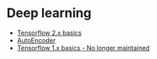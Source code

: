 # Deep learning

- [Tensorflow 2.x basics](https://github.com/rahulbakshee/dl/tree/master/Tensorflow%202.0)
- [AutoEncoder](https://github.com/rahulbakshee/dl/tree/master/AutoEncoder)
- [Tensorflow 1.x basics - No longer maintained](https://github.com/rahulbakshee/dl/tree/master/TensorFlow-Basics)
